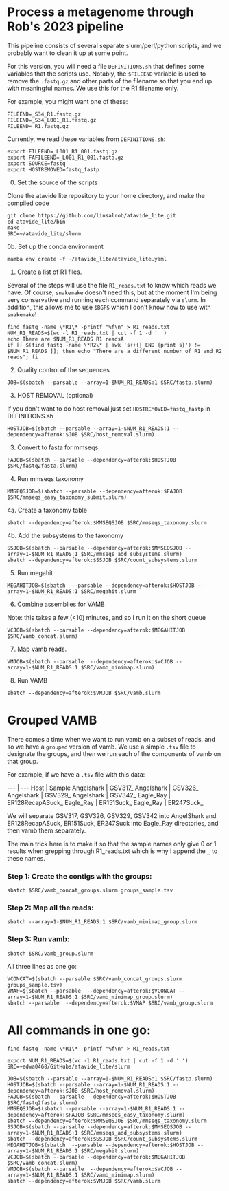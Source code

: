 # Process a metagenome through Rob's 2023 pipeline

This pipeline consists of several separate slurm/perl/python scripts, and we probably want to clean it up at some point. 

For this version, you will need a file `DEFINITIONS.sh` that defines some variables that the scripts use. Notably, the `$FILEEND` variable is used to remove the `.fastq.gz` and other parts of the filename so that you end up with meaningful names. We use this for the R1 filename only.

For example, you might want one of these:

```
FILEEND=_S34_R1.fastq.gz
FILEEND=_S34_L001_R1.fastq.gz
FILEEND=_R1.fastq.gz
```

Currently, we read these variables from `DEFINITIONS.sh`:

```
export FILEEND=_L001_R1_001.fastq.gz
export FAFILEEND=_L001_R1_001.fasta.gz
export SOURCE=fastq
export HOSTREMOVED=fastq_fastp
```

0. Set the source of the scripts

Clone the atavide lite repository to your home directory, and make the compiled code

```
git clone https://github.com/linsalrob/atavide_lite.git
cd atavide_lite/bin
make
SRC=~/atavide_lite/slurm
```

0b. Set up the conda environment

```
mamba env create -f ~/atavide_lite/atavide_lite.yaml
```

1. Create a list of R1 files.

Several of the steps will use the file `R1_reads.txt` to know which reads we have. Of course, `snakemake` doesn't need this, but at the moment I'm being very conservative and running each command separately via `slurm`. In addition, this allows me to use `$BGFS` which I don't know how to use with `snakemake`!

```
find fastq -name \*R1\* -printf "%f\n" > R1_reads.txt
NUM_R1_READS=$(wc -l R1_reads.txt | cut -f 1 -d ' ')
echo There are $NUM_R1_READS R1 readsA
if [[ $(find fastq -name \*R2\* | awk 's++{} END {print s}') != $NUM_R1_READS ]]; then echo "There are a different number of R1 and R2 reads"; fi
```


2. Quality control of the sequences


```
JOB=$(sbatch --parsable --array=1-$NUM_R1_READS:1 $SRC/fastp.slurm)
```

3. HOST REMOVAL (optional)

If you don't want to do host removal just set `HOSTREMOVED=fastq_fastp` in DEFINITIONS.sh

```
HOSTJOB=$(sbatch --parsable --array=1-$NUM_R1_READS:1 --dependency=afterok:$JOB $SRC/host_removal.slurm)
```

3. Convert to fasta for mmseqs

```
FAJOB=$(sbatch --parsable --dependency=afterok:$HOSTJOB $SRC/fastq2fasta.slurm)
```

4. Run mmseqs taxonomy

```
MMSEQSJOB=$(sbatch --parsable --dependency=afterok:$FAJOB $SRC/mmseqs_easy_taxonomy_submit.slurm)
```

4a. Create a taxonomy table

```
sbatch --dependency=afterok:$MMSEQSJOB $SRC/mmseqs_taxonomy.slurm
```

4b. Add the subsystems to the taxonomy

```
SSJOB=$(sbatch --parsable --dependency=afterok:$MMSEQSJOB --array=1-$NUM_R1_READS:1 $SRC/mmseqs_add_subsystems.slurm)
sbatch --dependency=afterok:$SSJOB $SRC/count_subsystems.slurm
```

5. Run megahit
 
```
MEGAHITJOB=$(sbatch  --parsable --dependency=afterok:$HOSTJOB --array=1-$NUM_R1_READS:1 $SRC/megahit.slurm
```

6. Combine assemblies for VAMB

Note: this takes a few (<10) minutes, and so I run it on the short queue

```
VCJOB=$(sbatch --parsable --dependency=afterok:$MEGAHITJOB $SRC/vamb_concat.slurm)
```

7. Map vamb reads.

```
VMJOB=$(sbatch --parsable  --dependency=afterok:$VCJOB --array=1-$NUM_R1_READS:1 $SRC/vamb_minimap.slurm)
```


8. Run VAMB

```
sbatch --dependency=afterok:$VMJOB $SRC/vamb.slurm
```


# Grouped VAMB

There comes a time when we want to run vamb on a subset of reads, and so we have a `grouped` version of vamb.
We use a simple `.tsv` file to designate the groups, and then we run each of the components of vamb on that group.

For example, if we have a `.tsv` file with this data:

--- | ---
Host | Sample
Angelshark | GSV317\_
Angelshark | GSV326\_
Angelshark | GSV329\_
Angelshark | GSV342\_
Eagle\_Ray | ER128RecapASuck\_
Eagle\_Ray | ER151Suck\_
Eagle\_Ray | ER247Suck\_


We will separate GSV317, GSV326, GSV329, GSV342 into AngelShark and ER128RecapASuck, ER151Suck, ER247Suck into Eagle\_Ray directories, and then vamb them separately.

The main trick here is to make it so that the sample names only give 0 or 1 results when grepping through R1_reads.txt which is why I append the `_` to these names.

### Step 1: Create the contigs with the groups:

```
sbatch $SRC/vamb_concat_groups.slurm groups_sample.tsv
```

### Step 2: Map all the reads:

```
sbatch --array=1-$NUM_R1_READS:1 $SRC/vamb_minimap_group.slurm
```

### Step 3: Run vamb:

```
sbatch $SRC/vamb_group.slurm
```

All three lines as one go:

```
VCONCAT=$(sbatch --parsable $SRC/vamb_concat_groups.slurm groups_sample.tsv)
VMAP=$(sbatch --parsable  --dependency=afterok:$VCONCAT --array=1-$NUM_R1_READS:1 $SRC/vamb_minimap_group.slurm)
sbatch --parsable  --dependency=afterok:$VMAP $SRC/vamb_group.slurm
```

# All commands in one go:

```
find fastq -name \*R1\* -printf "%f\n" > R1_reads.txt

export NUM_R1_READS=$(wc -l R1_reads.txt | cut -f 1 -d ' ')
SRC=~edwa0468/GitHubs/atavide_lite/slurm

JOB=$(sbatch --parsable --array=1-$NUM_R1_READS:1 $SRC/fastp.slurm)
HOSTJOB=$(sbatch --parsable --array=1-$NUM_R1_READS:1 --dependency=afterok:$JOB $SRC/host_removal.slurm)
FAJOB=$(sbatch --parsable --dependency=afterok:$HOSTJOB $SRC/fastq2fasta.slurm)
MMSEQSJOB=$(sbatch --parsable --array=1-$NUM_R1_READS:1 --dependency=afterok:$FAJOB $SRC/mmseqs_easy_taxonomy.slurm)
sbatch --dependency=afterok:$MMSEQSJOB $SRC/mmseqs_taxonomy.slurm
SSJOB=$(sbatch --parsable --dependency=afterok:$MMSEQSJOB --array=1-$NUM_R1_READS:1 $SRC/mmseqs_add_subsystems.slurm)
sbatch --dependency=afterok:$SSJOB $SRC/count_subsystems.slurm
MEGAHITJOB=$(sbatch  --parsable --dependency=afterok:$HOSTJOB --array=1-$NUM_R1_READS:1 $SRC/megahit.slurm)
VCJOB=$(sbatch --parsable --dependency=afterok:$MEGAHITJOB $SRC/vamb_concat.slurm)
VMJOB=$(sbatch --parsable  --dependency=afterok:$VCJOB --array=1-$NUM_R1_READS:1 $SRC/vamb_minimap.slurm)
sbatch --dependency=afterok:$VMJOB $SRC/vamb.slurm


```



